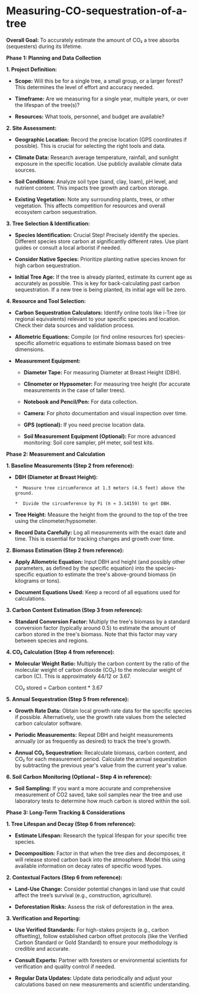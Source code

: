 # Measuring-CO-sequestration-of-a-tree


**Overall Goal:** To accurately estimate the amount of CO₂ a tree absorbs (sequesters) during its lifetime.


**Phase 1: Planning and Data Collection**

**1. Project Definition:**  

  * **Scope:** Will this be for a single tree, a small group, or a larger forest? This determines the level of effort and accuracy needed.
  
  * **Timeframe:** Are we measuring for a single year, multiple years, or over the lifespan of the tree(s)?
  
  * **Resources:** What tools, personnel, and budget are available?
    

**2. Site Assessment:**

  * **Geographic Location:** Record the precise location (GPS coordinates if possible). This is crucial for selecting the right tools and data.

  * **Climate Data:** Research average temperature, rainfall, and sunlight exposure in the specific location. Use publicly available climate data sources.

  * **Soil Conditions:** Analyze soil type (sand, clay, loam), pH level, and nutrient content. This impacts tree growth and carbon storage.

  * **Existing Vegetation:** Note any surrounding plants, trees, or other vegetation. This affects competition for resources and overall ecosystem carbon sequestration.

**3. Tree Selection & Identification:**

  * **Species Identification:** Crucial Step! Precisely identify the species. Different species store carbon at significantly different rates. Use plant guides or consult a local arborist if needed.

  * **Consider Native Species:** Prioritize planting native species known for high carbon sequestration.

  * **Initial Tree Age:** If the tree is already planted, estimate its current age as accurately as possible. This is key for back-calculating past carbon sequestration. If a new tree is being planted, its initial age will be zero.

**4. Resource and Tool Selection:**

  * **Carbon Sequestration Calculators:** Identify online tools like i-Tree (or regional equivalents) relevant to your specific species and location. Check their data sources and validation process.

  * **Allometric Equations:** Compile (or find online resources for) species-specific allometric equations to estimate biomass based on tree dimensions.

  * **Measurement Equipment:**

      * **Diameter Tape:** For measuring Diameter at Breast Height (DBH).

      * **Clinometer or Hypsometer:** For measuring tree height (for accurate measurements in the case of taller trees).

      * **Notebook and Pencil/Pen:** For data collection.

      * **Camera:** For photo documentation and visual inspection over time.

      * **GPS (optional):** If you need precise location data.

      * **Soil Measurement Equipment (Optional):** For more advanced monitoring: Soil core sampler, pH meter, soil test kits.
   
**Phase 2: Measurement and Calculation**

**1. Baseline Measurements (Step 2 from reference):**

  * **DBH (Diameter at Breast Height):**
    
        *  Measure tree circumference at 1.3 meters (4.5 feet) above the ground.
    
        *  Divide the circumference by Pi (π ≈ 3.14159) to get DBH.
    
  * **Tree Height:** Measure the height from the ground to the top of the tree using the clinometer/hypsometer.
    
  * **Record Data Carefully:** Log all measurements with the exact date and time. This is essential for tracking changes and growth over time.

**2. Biomass Estimation (Step 2 from reference):**

  * **Apply Allometric Equation:** Input DBH and height (and possibly other parameters, as defined by the specific equation) into the species-specific equation to estimate the tree's above-ground biomass (in kilograms or tons).
    
  * **Document Equations Used:** Keep a record of all equations used for calculations.

**3. Carbon Content Estimation (Step 3 from reference):**

  * **Standard Conversion Factor:** Multiply the tree's biomass by a standard conversion factor (typically around 0.5) to estimate the amount of carbon stored in the tree's biomass. Note that this factor may vary between species and regions.

**4. CO₂ Calculation (Step 4 from reference):**

  * **Molecular Weight Ratio:** Multiply the carbon content by the ratio of the molecular weight of carbon dioxide (CO₂) to the molecular weight of carbon (C). This is approximately 44/12 or 3.67.

      CO₂ stored = Carbon content * 3.67

**5. Annual Sequestration (Step 5 from reference):**

  * **Growth Rate Data:** Obtain local growth rate data for the specific species if possible. Alternatively, use the growth rate values from the selected carbon calculator software.

  * **Periodic Measurements:** Repeat DBH and height measurements annually (or as frequently as desired) to track the tree's growth.

  * **Annual CO₂ Sequestration:** Recalculate biomass, carbon content, and CO₂ for each measurement period. Calculate the annual sequestration by subtracting the previous year's value from the current year's value.

**6. Soil Carbon Monitoring (Optional – Step 4 in reference):**

  * **Soil Sampling:** If you want a more accurate and comprehensive measurement of CO2 saved, take soil samples near the tree and use laboratory tests to determine how much carbon is stored within the soil.


**Phase 3: Long-Term Tracking & Considerations**

**1. Tree Lifespan and Decay (Step 6 from reference):**

  * **Estimate Lifespan:** Research the typical lifespan for your specific tree species.

  * **Decomposition:** Factor in that when the tree dies and decomposes, it will release stored carbon back into the atmosphere. Model this using available information on decay rates of specific wood types.

**2. Contextual Factors (Step 6 from reference):**

  * **Land-Use Change:** Consider potential changes in land use that could affect the tree’s survival (e.g., construction, agriculture).

  * **Deforestation Risks:** Assess the risk of deforestation in the area.

**3. Verification and Reporting:**

  * **Use Verified Standards:** For high-stakes projects (e.g., carbon offsetting), follow established carbon offset protocols (like the Verified Carbon Standard or Gold Standard) to ensure your methodology is credible and accurate.

  * **Consult Experts:** Partner with foresters or environmental scientists for verification and quality control if needed.

  * **Regular Data Updates:** Update data periodically and adjust your calculations based on new measurements and scientific understanding.
